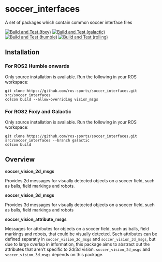 # soccer_interfaces
A set of packages which contain common soccer interface files

[![Build and Test (foxy)](https://github.com/ros-sports/soccer_interfaces/actions/workflows/build_and_test_foxy.yaml/badge.svg?branch=galactic)](https://github.com/ros-sports/soccer_interfaces/actions/workflows/build_and_test_foxy.yaml?query=branch:galactic)
[![Build and Test (galactic)](https://github.com/ros-sports/soccer_interfaces/actions/workflows/build_and_test_galactic.yaml/badge.svg?branch=galactic)](https://github.com/ros-sports/soccer_interfaces/actions/workflows/build_and_test_galactic.yaml?query=branch:galactic)
[![Build and Test (humble)](https://github.com/ros-sports/soccer_interfaces/actions/workflows/build_and_test_humble.yaml/badge.svg?branch=rolling)](https://github.com/ros-sports/soccer_interfaces/actions/workflows/build_and_test_humble.yaml?query=branch:rolling)
[![Build and Test (rolling)](https://github.com/ros-sports/soccer_interfaces/actions/workflows/build_and_test_rolling.yaml/badge.svg?branch=rolling)](https://github.com/ros-sports/soccer_interfaces/actions/workflows/build_and_test_rolling.yaml?query=branch:rolling)

## Installation

### For ROS2 Humble onwards

Only source installation is available. Run the following in your ROS workspace:

```
git clone https://github.com/ros-sports/soccer_interfaces.git src/soccer_interfaces
colcon build --allow-overriding vision_msgs
```

### For ROS2 Foxy and Galactic

Only source installation is available. Run the following in your ROS workspace:

```
git clone https://github.com/ros-sports/soccer_interfaces.git src/soccer_interfaces --branch galactic
colcon build
```

## Overview

**soccer_vision_2d_msgs**

Provides 2d messages for visually detected objects on a soccer field, such as balls, field markings and robots.

**soccer_vision_3d_msgs**

Provides 3d messages for visually detected objects on a soccer field, such as balls, field markings and robots

**soccer_vision_attribute_msgs**

Messages for attributes for objects on a soccer field, such as balls, field markings and robots, that could be visually detected.
Such attributes can be defined separatly in ``soccer_vision_2d_msgs`` and ``soccer_vision_3d_msgs``, but due to large overlap in information, this package aims to abstract out the attributes that aren't specific to 2d/3d vision.
``soccer_vision_2d_msgs`` and ``soccer_vision_3d_msgs`` depends on this package.
